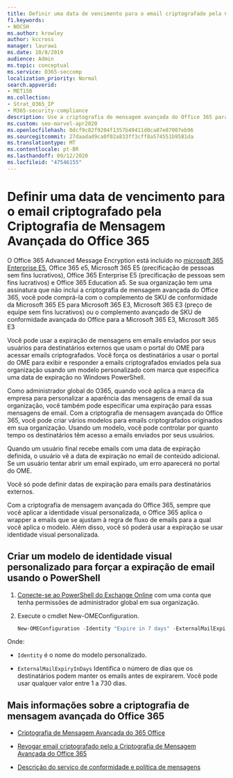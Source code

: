 ```yaml
---
title: Definir uma data de vencimento para o email criptografado pela Criptografia de Mensagem Avançada do Office 365
f1.keywords:
- NOCSH
ms.author: krowley
author: kccross
manager: laurawi
ms.date: 10/8/2019
audience: Admin
ms.topic: conceptual
ms.service: O365-seccomp
localization_priority: Normal
search.appverid:
- MET150
ms.collection:
- Strat_O365_IP
- M365-security-compliance
description: Use a criptografia de mensagem avançada do Office 365 para estender sua segurança de email Configurando uma data de expiração em emails por meio de um modelo personalizado com marca.
ms.custom: seo-marvel-apr2020
ms.openlocfilehash: 0dcf9c82f9204f1357b49411d0ca87e87007eb96
ms.sourcegitcommit: 27daadad9ca0f02a833ff3cff8a574551b9581da
ms.translationtype: MT
ms.contentlocale: pt-BR
ms.lasthandoff: 09/12/2020
ms.locfileid: "47546155"
---
```

# <a name="set-an-expiration-date-for-email-encrypted-by-office-365-advanced-message-encryption"></a>Definir uma data de vencimento para o email criptografado pela Criptografia de Mensagem Avançada do Office 365

O Office 365 Advanced Message Encryption está incluído no [microsoft 365 Enterprise E5](https://www.microsoft.com/microsoft-365/enterprise/home), Office 365 e5, Microsoft 365 E5 (precificação de pessoas sem fins lucrativos), Office 365 Enterprise E5 (precificação de pessoas sem fins lucrativos) e Office 365 Education a5. Se sua organização tem uma assinatura que não inclui a criptografia de mensagem avançada do Office 365, você pode comprá-la com o complemento de SKU de conformidade da Microsoft 365 E5 para Microsoft 365 E3, Microsoft 365 E3 (preço de equipe sem fins lucrativos) ou o complemento avançado de SKU de conformidade avançada do Office para a Microsoft 365 E3, Microsoft 365 E3

Você pode usar a expiração de mensagens em emails enviados por seus usuários para destinatários externos que usam o portal do OME para acessar emails criptografados. Você força os destinatários a usar o portal do OME para exibir e responder a emails criptografados enviados pela sua organização usando um modelo personalizado com marca que especifica uma data de expiração no Windows PowerShell.

Como administrador global do O365, quando você aplica a marca da empresa para personalizar a aparência das mensagens de email da sua organização, você também pode especificar uma expiração para essas mensagens de email. Com a criptografia de mensagem avançada do Office 365, você pode criar vários modelos para emails criptografados originados em sua organização. Usando um modelo, você pode controlar por quanto tempo os destinatários têm acesso a emails enviados por seus usuários.

Quando um usuário final recebe emails com uma data de expiração definida, o usuário vê a data de expiração no email de conteúdo adicional. Se um usuário tentar abrir um email expirado, um erro aparecerá no portal do OME.

Você só pode definir datas de expiração para emails para destinatários externos.

Com a criptografia de mensagem avançada do Office 365, sempre que você aplicar a identidade visual personalizada, o Office 365 aplica o wrapper a emails que se ajustam à regra de fluxo de emails para a qual você aplica o modelo. Além disso, você só poderá usar a expiração se usar identidade visual personalizada.

## <a name="create-a-custom-branding-template-to-force-mail-expiration-by-using-powershell"></a>Criar um modelo de identidade visual personalizado para forçar a expiração de email usando o PowerShell

1. [Conecte-se ao PowerShell do Exchange Online](https://docs.microsoft.com/powershell/exchange/connect-to-exchange-online-powershell) com uma conta que tenha permissões de administrador global em sua organização.

2. Execute o cmdlet New-OMEConfiguration.

     ```powershell
     New-OMEConfiguration -Identity "Expire in 7 days" -ExternalMailExpiryInDays 7
     ```

Onde:

- `Identity` é o nome do modelo personalizado.

- `ExternalMailExpiryInDays` Identifica o número de dias que os destinatários podem manter os emails antes de expirarem. Você pode usar qualquer valor entre 1 a 730 dias.

## <a name="more-information-about-office-365-advanced-message-encryption"></a>Mais informações sobre a criptografia de mensagem avançada do Office 365

- [Criptografia de Mensagem Avançada do 365 Office](ome-advanced-message-encryption.md)

- [Revogar email criptografado pelo a Criptografia de Mensagem Avançada do Office 365](revoke-ome-encrypted-mail.md)

- [Descrição do serviço de conformidade e política de mensagens](https://docs.microsoft.com/office365/servicedescriptions/exchange-online-service-description/message-policy-and-compliance)

